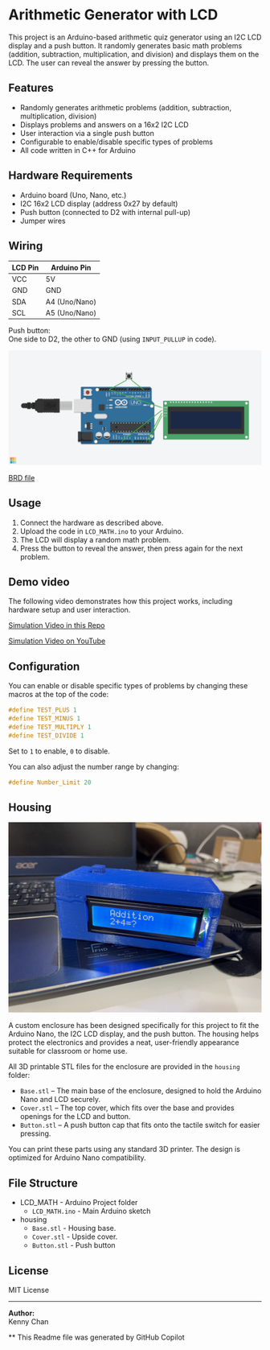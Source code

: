 # Arithmetic Generator with LCD

This project is an Arduino-based arithmetic quiz generator using an I2C LCD display and a push button. It randomly generates basic math problems (addition, subtraction, multiplication, and division) and displays them on the LCD. The user can reveal the answer by pressing the button.

## Features

- Randomly generates arithmetic problems (addition, subtraction, multiplication, division)
- Displays problems and answers on a 16x2 I2C LCD
- User interaction via a single push button
- Configurable to enable/disable specific types of problems
- All code written in C++ for Arduino

## Hardware Requirements

- Arduino board (Uno, Nano, etc.)
- I2C 16x2 LCD display (address 0x27 by default)
- Push button (connected to D2 with internal pull-up)
- Jumper wires

## Wiring

| LCD Pin | Arduino Pin |
|---------|-------------|
| VCC     | 5V          |
| GND     | GND         |
| SDA     | A4 (Uno/Nano) |
| SCL     | A5 (Uno/Nano) |

Push button:  
One side to D2, the other to GND (using `INPUT_PULLUP` in code).

![Hardware Wiring](/material/Arithmetic-Generator.png)

[BRD file](/material/Arithmetic-Generator.brd)

## Usage

1. Connect the hardware as described above.
2. Upload the code in `LCD_MATH.ino` to your Arduino.
3. The LCD will display a random math problem.
4. Press the button to reveal the answer, then press again for the next problem.

## Demo video
The following video demonstrates how this project works, including hardware setup and user interaction.

[Simulation Video in this Repo](/material/simulation.webm)

[Simulation Video on YouTube](https://www.youtube.com/watch?v=ukyB9MxYGHE)

## Configuration

You can enable or disable specific types of problems by changing these macros at the top of the code:

```cpp
#define TEST_PLUS 1
#define TEST_MINUS 1
#define TEST_MULTIPLY 1
#define TEST_DIVIDE 1
```
Set to `1` to enable, `0` to disable.

You can also adjust the number range by changing:

```cpp
#define Number_Limit 20
```
## Housing
![Photo](/material/IMG_4357.jpg)


A custom enclosure has been designed specifically for this project to fit the Arduino Nano, the I2C LCD display, and the push button. The housing helps protect the electronics and provides a neat, user-friendly appearance suitable for classroom or home use.

All 3D printable STL files for the enclosure are provided in the `housing` folder:

- `Base.stl` – The main base of the enclosure, designed to hold the Arduino Nano and LCD securely.
- `Cover.stl` – The top cover, which fits over the base and provides openings for the LCD and button.
- `Button.stl` – A push button cap that fits onto the tactile switch for easier pressing.

You can print these parts using any standard 3D printer. The design is optimized for Arduino Nano compatibility.
## File Structure

- LCD_MATH - Arduino Project folder
  - `LCD_MATH.ino` - Main Arduino sketch
- housing
  - `Base.stl` - Housing base.
  - `Cover.stl` - Upside cover.
  - `Button.stl` - Push button

## License

MIT License

---

**Author:**  
Kenny Chan

** This Readme file was generated by GitHub Copilot